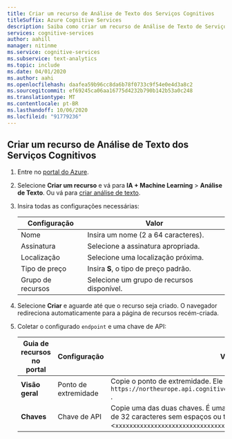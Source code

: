 ```yaml
---
title: Criar um recurso de Análise de Texto dos Serviços Cognitivos
titleSuffix: Azure Cognitive Services
description: Saiba como criar um recurso de Análise de Texto de Serviços Cognitivos.
services: cognitive-services
author: aahill
manager: nitinme
ms.service: cognitive-services
ms.subservice: text-analytics
ms.topic: include
ms.date: 04/01/2020
ms.author: aahi
ms.openlocfilehash: daafea59b96cc8da6b78f0733c9f54e0e4d3a8c2
ms.sourcegitcommit: ef69245ca06aa16775d4232b790b142b53a0c248
ms.translationtype: MT
ms.contentlocale: pt-BR
ms.lasthandoff: 10/06/2020
ms.locfileid: "91779236"
---
```

## <a name="create-a-cognitive-services-text-analytics-resource"></a>Criar um recurso de Análise de Texto dos Serviços Cognitivos

1. Entre no [portal do Azure](https://portal.azure.com).
1. Selecione **Criar um recurso** e vá para **IA + Machine Learning** > **Análise de Texto**.
   Ou vá para [criar análise de texto](https://ms.portal.azure.com/#create/Microsoft.CognitiveServicesTextAnalytics).
1. Insira todas as configurações necessárias:

    |Configuração|Valor|
    |--|--|
    |Nome|Insira um nome (2 a 64 caracteres).|
    |Assinatura|Selecione a assinatura apropriada.|
    |Localização|Selecione uma localização próxima.|
    |Tipo de preço| Insira **S**, o tipo de preço padrão.|
    |Grupo de recursos|Selecione um grupo de recursos disponível.|

1. Selecione **Criar** e aguarde até que o recurso seja criado. O navegador redireciona automaticamente para a página de recursos recém-criada.
1. Coletar o configurado `endpoint` e uma chave de API:

    |Guia de recursos no portal|Configuração|Valor|
    |--|--|--|
    |**Visão geral**|Ponto de extremidade|Copie o ponto de extremidade. Ele é semelhante a `https://northeurope.api.cognitive.microsoft.com/text/analytics/v2.0` .|
    |**Chaves**|Chave de API|Copie uma das duas chaves. É uma cadeia de caracteres alfanumérica de 32 caracteres sem espaços ou traços: <`xxxxxxxxxxxxxxxxxxxxxxxxxxxxxxxx`>.|
